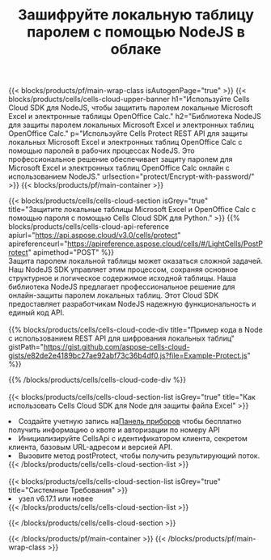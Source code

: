 ﻿---
title:  Зашифруйте локальную таблицу паролем с помощью NodeJS в облаке
description: Облачные API и SDK для защиты Microsoft Excel и OpenOffice Calc с помощью NodeJS. Зашифруйте локальные таблицы с помощью пароля с помощью Cells Cloud API SDK для NodeJS.
---
{{< blocks/products/pf/main-wrap-class isAutogenPage="true" >}}
{{< blocks/products/cells/cells-cloud-upper-banner h1="Используйте Cells Cloud SDK для NodeJS, чтобы защитить паролем локальные Microsoft Excel и электронные таблицы OpenOffice Calc." h2="Библиотека NodeJS для защиты паролем локальных Microsoft Excel и электронных таблиц OpenOffice Calc." p="Используйте Cells Protect REST API для защиты локальных Microsoft Excel и электронных таблиц OpenOffice Calc с помощью паролей в рабочих процессах NodeJS. Это профессиональное решение обеспечивает защиту паролем для Microsoft Excel и электронных таблиц OpenOffice Calc онлайн с использованием NodeJS." urlsection="protect/Encrypt-with-password/" >}}
{{< blocks/products/pf/main-container >}}

{{< blocks/products/cells/cells-cloud-section isGrey="true" title="Защитите локальные таблицы Microsoft Excel и OpenOffice Calc с помощью пароля с помощью Cells Cloud SDK для Python." >}}
{{% blocks/products/cells/cells-cloud-api-reference apiurl="https://api.aspose.cloud/v3.0/cells/protect" apireferenceurl="https://apireference.aspose.cloud/cells/#/LightCells/PostProtect" apimethod="POST" %}}
<br/>
Защита паролем локальной таблицы может оказаться сложной задачей. Наш NodeJS SDK управляет этим процессом, сохраняя основное структурное и логическое содержимое исходной таблицы. Наша библиотека NodeJS предлагает профессиональное решение для онлайн-защиты паролем локальных таблиц. Этот Cloud SDK предоставляет разработчикам NodeJS надежную функциональность и единый код API.
<br/>
<br/>
{{% blocks/products/cells/cells-cloud-code-div title="Пример кода в Node с использованием REST API для шифрования локальных таблиц" gistPath="https://gist.github.com/aspose-cells-cloud-gists/e82de2e4189bc27ae92abf73c36b4df0.js?file=Example-Protect.js" %}}
  
{{% /blocks/products/cells/cells-cloud-code-div %}}
<br/>
<br/>
{{< blocks/products/cells/cells-cloud-section-list isGrey="true" title="Как использовать Cells Cloud SDK для Node для защиты файла Excel" >}}
<li> Создайте учетную запись на<a href="https://dashboard.aspose.cloud/">Панель приборов</a> чтобы бесплатно получить информацию о квоте и авторизации по номеру API</li>
<li>Инициализируйте CellsApi с идентификатором клиента, секретом клиента, базовым URL-адресом и версией API.</li>
<li>Вызовите метод postProtect, чтобы получить результирующий поток.</li>
{{< /blocks/products/cells/cells-cloud-section-list >}}
<br/>
<br/>
{{< blocks/products/cells/cells-cloud-section-list isGrey="true" title="Системные Требования" >}}
<li>узел v6.17.1 или новее</li>
{{< /blocks/products/cells/cells-cloud-section-list >}}

{{< /blocks/products/cells/cells-cloud-section >}}

{{< /blocks/products/pf/main-container >}}
{{< /blocks/products/pf/main-wrap-class >}}
